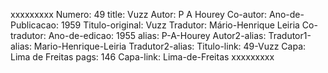 xxxxxxxxx
Numero: 49
title: Vuzz
Autor: P A Hourey
Co-autor: 
Ano-de-Publicacao: 1959
Titulo-original: Vuzz
Tradutor: Mário-Henrique Leiria
Co-tradutor: 
Ano-de-edicao: 1955
alias: P-A-Hourey
Autor2-alias: 
Tradutor1-alias: Mario-Henrique-Leiria
Tradutor2-alias: 
Titulo-link: 49-Vuzz
Capa: Lima de Freitas
pags: 146
Capa-link: Lima-de-Freitas
xxxxxxxxx